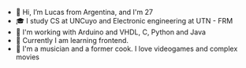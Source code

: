 - 👋 Hi, I’m Lucas from Argentina, and I'm 27
- 🎓 I study CS at UNCuyo and Electronic engineering at UTN - FRM
- 🧠 I'm working with Arduino and VHDL, C, Python and Java
- 👀 Currently I am learning frontend.
- 🎸 I'm a musician and a former cook. I love videogames and complex movies
